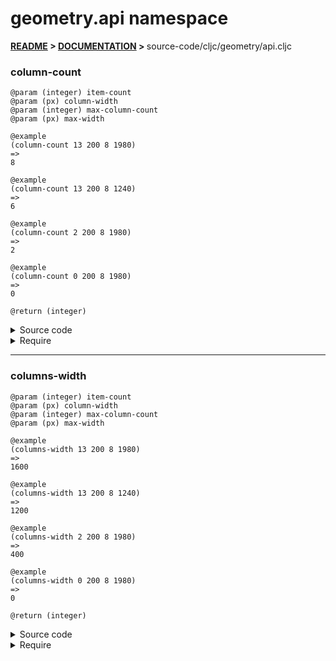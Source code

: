 
# <strong>geometry.api</strong> namespace

<strong>[README](../../../README.md) > [DOCUMENTATION](../../COVER.md) > </strong>source-code/cljc/geometry/api.cljc

### column-count

```
@param (integer) item-count
@param (px) column-width
@param (integer) max-column-count
@param (px) max-width
```

```
@example
(column-count 13 200 8 1980)
=>
8
```

```
@example
(column-count 13 200 8 1240)
=>
6
```

```
@example
(column-count 2 200 8 1980)
=>
2
```

```
@example
(column-count 0 200 8 1980)
=>
0
```

```
@return (integer)
```

<details>
<summary>Source code</summary>

```
(defn column-count
  [item-count column-width max-column-count max-width]
  (let [max-columns-fit  (math/floor (/ max-width column-width))
        max-column-count (math/minimum max-column-count max-columns-fit)]
       (math/between! item-count 0 max-column-count)))
```

</details>

<details>
<summary>Require</summary>

```
(ns my-namespace (:require [geometry.api :refer [column-count]]))

(geometry.api/column-count ...)
(column-count              ...)
```

</details>

---

### columns-width

```
@param (integer) item-count
@param (px) column-width
@param (integer) max-column-count
@param (px) max-width
```

```
@example
(columns-width 13 200 8 1980)
=>
1600
```

```
@example
(columns-width 13 200 8 1240)
=>
1200
```

```
@example
(columns-width 2 200 8 1980)
=>
400
```

```
@example
(columns-width 0 200 8 1980)
=>
0
```

```
@return (integer)
```

<details>
<summary>Source code</summary>

```
(defn columns-width
  [item-count column-width max-column-count max-width]
  (let [column-count (column-count item-count column-width max-column-count max-width)]
       (* column-width column-count)))
```

</details>

<details>
<summary>Require</summary>

```
(ns my-namespace (:require [geometry.api :refer [columns-width]]))

(geometry.api/columns-width ...)
(columns-width              ...)
```

</details>
